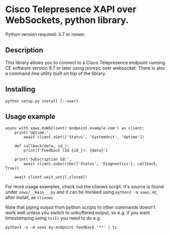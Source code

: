 # Cisco Telepresence XAPI over WebSockets, python library.

Python version required: 3.7 or newer.


## Description

This library allows you to connect to a Cisco Telepresence endpoint running CE
software version 9.7 or later using jsonrpc over websocket. There is also a
command-line utility built on top of the library.


## Installing

    python setup.py install [--user]


## Usage example

    async with xows.XoWSClient('endpoint.example.com') as client:
        print('Uptime:',
            await client.xGet(['Status', 'SystemUnit', 'Uptime'])

        def callback(data, id_):
            print(f'Feedback (Id {id_}): {data}')

        print('Subscription Id:',
            await client.subscribe(['Status', 'Diagnostics'], callback, True))

        await client.wait_until_closed()


For more usage examples, check out the clixows script. It's source is found
under `xows/__main__.py` and it can be invoked using `python3 -m xows`, or,
after install, as `clixows`

Note that piping output from python scripts to other commands doesn't work well
unless you switch to unbuffered output, so e.g. if you want timestamping using
`ts(1)` you need to do e.g.

    python3 -u -m xows my-endpoint feedback '**' | ts

